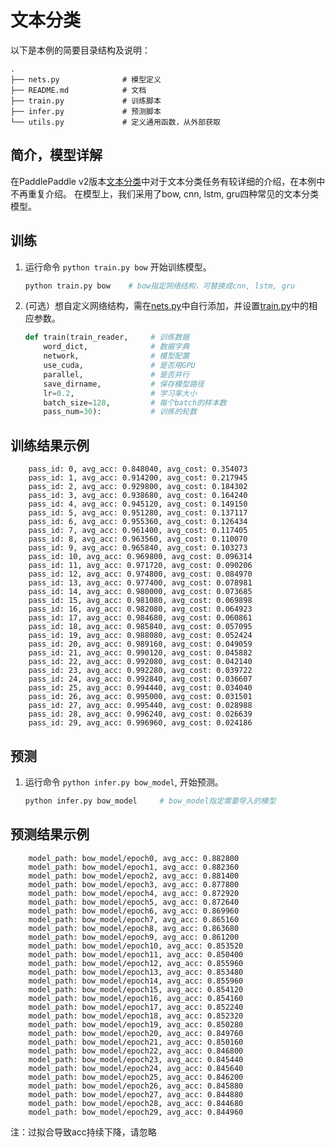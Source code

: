 # 文本分类

以下是本例的简要目录结构及说明：

```text
.
├── nets.py              # 模型定义
├── README.md            # 文档
├── train.py             # 训练脚本
├── infer.py             # 预测脚本
└── utils.py             # 定义通用函数，从外部获取
```


## 简介，模型详解

在PaddlePaddle v2版本[文本分类](https://github.com/PaddlePaddle/models/blob/develop/text/README.md)中对于文本分类任务有较详细的介绍，在本例中不再重复介绍。
在模型上，我们采用了bow, cnn, lstm, gru四种常见的文本分类模型。

## 训练

1. 运行命令 `python train.py bow` 开始训练模型。
    ```python
    python train.py bow    # bow指定网络结构，可替换成cnn, lstm, gru
    ```

2. (可选）想自定义网络结构，需在[nets.py](./nets.py)中自行添加，并设置[train.py](./train.py)中的相应参数。
    ```python
    def train(train_reader,     # 训练数据
        word_dict,              # 数据字典
        network,                # 模型配置
        use_cuda,               # 是否用GPU
        parallel,               # 是否并行
        save_dirname,           # 保存模型路径
        lr=0.2,                 # 学习率大小
        batch_size=128,         # 每个batch的样本数
        pass_num=30):           # 训练的轮数
    ```

## 训练结果示例
```text
    pass_id: 0, avg_acc: 0.848040, avg_cost: 0.354073
    pass_id: 1, avg_acc: 0.914200, avg_cost: 0.217945
    pass_id: 2, avg_acc: 0.929800, avg_cost: 0.184302
    pass_id: 3, avg_acc: 0.938680, avg_cost: 0.164240
    pass_id: 4, avg_acc: 0.945120, avg_cost: 0.149150
    pass_id: 5, avg_acc: 0.951280, avg_cost: 0.137117
    pass_id: 6, avg_acc: 0.955360, avg_cost: 0.126434
    pass_id: 7, avg_acc: 0.961400, avg_cost: 0.117405
    pass_id: 8, avg_acc: 0.963560, avg_cost: 0.110070
    pass_id: 9, avg_acc: 0.965840, avg_cost: 0.103273
    pass_id: 10, avg_acc: 0.969800, avg_cost: 0.096314
    pass_id: 11, avg_acc: 0.971720, avg_cost: 0.090206
    pass_id: 12, avg_acc: 0.974800, avg_cost: 0.084970
    pass_id: 13, avg_acc: 0.977400, avg_cost: 0.078981
    pass_id: 14, avg_acc: 0.980000, avg_cost: 0.073685
    pass_id: 15, avg_acc: 0.981080, avg_cost: 0.069898
    pass_id: 16, avg_acc: 0.982080, avg_cost: 0.064923
    pass_id: 17, avg_acc: 0.984680, avg_cost: 0.060861
    pass_id: 18, avg_acc: 0.985840, avg_cost: 0.057095
    pass_id: 19, avg_acc: 0.988080, avg_cost: 0.052424
    pass_id: 20, avg_acc: 0.989160, avg_cost: 0.049059
    pass_id: 21, avg_acc: 0.990120, avg_cost: 0.045882
    pass_id: 22, avg_acc: 0.992080, avg_cost: 0.042140
    pass_id: 23, avg_acc: 0.992280, avg_cost: 0.039722
    pass_id: 24, avg_acc: 0.992840, avg_cost: 0.036607
    pass_id: 25, avg_acc: 0.994440, avg_cost: 0.034040
    pass_id: 26, avg_acc: 0.995000, avg_cost: 0.031501
    pass_id: 27, avg_acc: 0.995440, avg_cost: 0.028988
    pass_id: 28, avg_acc: 0.996240, avg_cost: 0.026639
    pass_id: 29, avg_acc: 0.996960, avg_cost: 0.024186
```

## 预测
1. 运行命令 `python infer.py bow_model`, 开始预测。
    ```python
    python infer.py bow_model     # bow_model指定需要导入的模型

## 预测结果示例
```text
    model_path: bow_model/epoch0, avg_acc: 0.882800
    model_path: bow_model/epoch1, avg_acc: 0.882360
    model_path: bow_model/epoch2, avg_acc: 0.881400
    model_path: bow_model/epoch3, avg_acc: 0.877800
    model_path: bow_model/epoch4, avg_acc: 0.872920
    model_path: bow_model/epoch5, avg_acc: 0.872640
    model_path: bow_model/epoch6, avg_acc: 0.869960
    model_path: bow_model/epoch7, avg_acc: 0.865160
    model_path: bow_model/epoch8, avg_acc: 0.863680
    model_path: bow_model/epoch9, avg_acc: 0.861200
    model_path: bow_model/epoch10, avg_acc: 0.853520
    model_path: bow_model/epoch11, avg_acc: 0.850400
    model_path: bow_model/epoch12, avg_acc: 0.855960
    model_path: bow_model/epoch13, avg_acc: 0.853480
    model_path: bow_model/epoch14, avg_acc: 0.855960
    model_path: bow_model/epoch15, avg_acc: 0.854120
    model_path: bow_model/epoch16, avg_acc: 0.854160
    model_path: bow_model/epoch17, avg_acc: 0.852240
    model_path: bow_model/epoch18, avg_acc: 0.852320
    model_path: bow_model/epoch19, avg_acc: 0.850280
    model_path: bow_model/epoch20, avg_acc: 0.849760
    model_path: bow_model/epoch21, avg_acc: 0.850160
    model_path: bow_model/epoch22, avg_acc: 0.846800
    model_path: bow_model/epoch23, avg_acc: 0.845440
    model_path: bow_model/epoch24, avg_acc: 0.845640
    model_path: bow_model/epoch25, avg_acc: 0.846200
    model_path: bow_model/epoch26, avg_acc: 0.845880
    model_path: bow_model/epoch27, avg_acc: 0.844880
    model_path: bow_model/epoch28, avg_acc: 0.844680
    model_path: bow_model/epoch29, avg_acc: 0.844960
```

注：过拟合导致acc持续下降，请忽略
